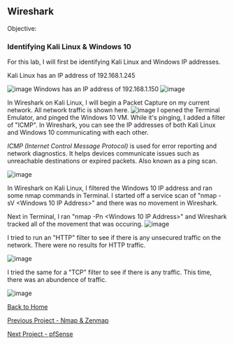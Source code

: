 ## Wireshark

Objective:


### Identifying Kali Linux & Windows 10

For this lab, I will first be identifying Kali Linux and Windows IP addresses. 

Kali Linux has an IP address of 192.168.1.245


![image](https://github.com/user-attachments/assets/90ecde5b-0045-44f5-9e71-5c2d42b0986a)
Windows has an IP address of 192.168.1.150
![image](https://github.com/user-attachments/assets/0e059bf0-cff3-43f1-8518-c94c0b858a19)

In Wireshark on Kali Linux, I will begin a Packet Capture on my current network. All network traffic is shown here.
![image](https://github.com/user-attachments/assets/444310d0-2451-4f9f-8b22-e037beeb8d0b)
I opened the Terminal Emulator, and pinged the Windows 10 VM. While it's pinging, I added a filter of "ICMP". In Wireshark, you can see the IP addresses of both Kali Linux and Windows 10 communicating with each other. 

*ICMP (Internet Control Message Protocol)* is used for error reporting and network diagnostics. It helps devices communicate issues such as unreachable destinations or expired packets. Also known as a ping scan.

![image](https://github.com/user-attachments/assets/a5c914e4-5b61-43c6-85aa-b969be612877)

In Wireshark on Kali Linux, I filtered the Windows 10 IP address and ran some nmap commands in Terminal. I started off a service scan of "nmap -sV <Windows 10 IP Address>" and there was no movement in Wireshark. 

Next in Terminal, I ran "nmap -Pn <Windows 10 IP Address>" and Wireshark tracked all of the movement that was occuring.
![image](https://github.com/user-attachments/assets/72a6ad92-05cf-4f23-9740-c7b7bc7180bf)

I tried to run an "HTTP" filter to see if there is any unsecured traffic on the network. There were no results for HTTP traffic.

![image](https://github.com/user-attachments/assets/6f6138d9-0696-4107-a009-f3e639bc8876)

I tried the same for a "TCP" filter to see if there is any traffic. This time, there was an abundence of traffic. 

![image](https://github.com/user-attachments/assets/9125ddcf-b6d2-4a22-8fa0-44103b591d65)



[Back to Home](https://github.com/EricFarrell/Cybersecurity-Portfolio/blob/6a83e9281d036567be6e5ed086086a2c0a63f5f6/README.md)

[Previous Project - Nmap & Zenmap](https://github.com/EricFarrell/Cybersecurity-Portfolio/tree/6a83e9281d036567be6e5ed086086a2c0a63f5f6/Nmap%20%26%20Zenmap)

[Next Project - pfSense](https://github.com/EricFarrell/Cybersecurity-Portfolio/tree/6a83e9281d036567be6e5ed086086a2c0a63f5f6/pfSense)

